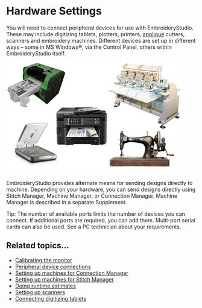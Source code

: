 # Hardware Settings

You will need to connect peripheral devices for use with EmbroideryStudio. These may include digitizing tablets, plotters, printers, [appliqué](../../glossary/glossary) cutters, scanners and embroidery machines. Different devices are set up in different ways – some in MS Windows®, via the Control Panel, others within EmbroideryStudio itself.

![SettingUpHardware.png](assets/SettingUpHardware.png)

EmbroideryStudio provides alternate means for sending designs directly to machine. Depending on your hardware, you can send designs directly using Stitch Manager, Machine Manager, or Connection Manager. Machine Manager is described in a separate Supplement.

Tip: The number of available ports limits the number of devices you can connect. If additional ports are required, you can add them. Multi-port serial cards can also be used. See a PC technician about your requirements.

## Related topics...

- [Calibrating the monitor](Calibrating_the_monitor)
- [Peripheral device connections](Peripheral_device_connections)
- [Setting up machines for Connection Manager](Setting_up_machines_for_Connection_Manager)
- [Setting up machines for Stitch Manager](Setting_up_machines_for_Stitch_Manager)
- [Doing runtime estimates](Doing_runtime_estimates)
- [Setting up scanners](Setting_up_scanners)
- [Connecting digitizing tablets](Connecting_digitizing_tablets)
